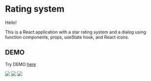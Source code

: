 # Rating system

Hello!

This is a React application with a star rating system and a dialog
using function components, props, useState hook, and React icons.

## DEMO

Try DEMO [here]( https://deynnialmazan.github.io/rating-system/)

![](https://img.shields.io/badge/HTML5-E34F26?style=for-the-badge&logo=html5&logoColor=white) ![](https://img.shields.io/badge/CSS3-1572B6?style=for-the-badge&logo=css3&logoColor=white) ![](https://img.shields.io/badge/JavaScript-F7DF1E?style=for-the-badge&logo=javascript&logoColor=black)
